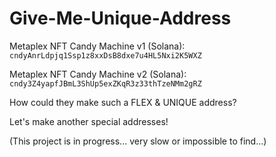 # Give-Me-Unique-Address

Metaplex NFT Candy Machine v1 (Solana): `cndyAnrLdpjq1Ssp1z8xxDsB8dxe7u4HL5Nxi2K5WXZ`

Metaplex NFT Candy Machine v2 (Solana): `cndy3Z4yapfJBmL3ShUp5exZKqR3z33thTzeNMm2gRZ`

How could they make such a FLEX & UNIQUE address?

Let's make another special addresses!

(This project is in progress... very slow or impossible to find...)
